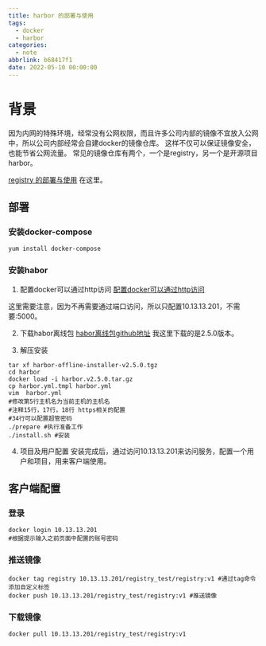 ```yaml
---
title: harbor 的部署与使用
tags:
  - docker
  - harbor
categories:
  - note
abbrlink: b68417f1
date: 2022-05-10 00:00:00
---
```

# 背景

因为内网的特殊环境，经常没有公网权限，而且许多公司内部的镜像不宜放入公网中，所以公司内部经常会自建docker的镜像仓库。
这样不仅可以保证镜像安全，也能节省公网流量。
常见的镜像仓库有两个，一个是registry，另一个是开源项目 harbor。


[registry 的部署与使用](https://www.fushisanlang.cn/article/fff5620d.html) 在这里。

## 部署
### 安装docker-compose

```shell
yum install docker-compose
```

### 安装habor

1. 配置docker可以通过http访问
[配置docker可以通过http访问](https://www.fushisanlang.cn/article/fff5620d.html#%E4%BF%AE%E6%94%B9-docker-%E5%8F%AF%E4%BB%A5%E9%80%9A%E8%BF%87-http-%E8%AE%BF%E9%97%AE)

这里需要注意，因为不再需要通过端口访问，所以只配置10.13.13.201，不需要:5000。

2. 下载habor离线包
[habor离线包github地址](https://github.com/goharbor/harbor/releases)
我这里下载的是2.5.0版本。

3. 解压安装

```shell
tar xf harbor-offline-installer-v2.5.0.tgz
cd harbor
docker load -i harbor.v2.5.0.tar.gz
cp harbor.yml.tmpl harbor.yml
vim  harbor.yml
#修改第5行主机名为当前主机的主机名
#注释15行，17行，18行 https相关的配置
#34行可以配置超管密码
./prepare #执行准备工作
./install.sh #安装
```

4. 项目及用户配置
安装完成后，通过访问10.13.13.201来访问服务，配置一个用户和项目，用来客户端使用。

## 客户端配置

### 登录
```shell
docker login 10.13.13.201
#根据提示输入之前页面中配置的账号密码
```

### 推送镜像
```shell
docker tag registry 10.13.13.201/registry_test/registry:v1 #通过tag命令添加自定义标签
docker push 10.13.13.201/registry_test/registry:v1 #推送镜像

```

### 下载镜像
```shell
docker pull 10.13.13.201/registry_test/registry:v1
```